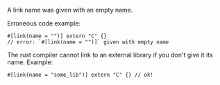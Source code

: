 A link name was given with an empty name.

Erroneous code example:

```compile_fail,E0454
#[link(name = "")] extern "C" {}
// error: `#[link(name = "")]` given with empty name
```

The rust compiler cannot link to an external library if you don't give it its
name. Example:

```no_run
#[link(name = "some_lib")] extern "C" {} // ok!
```
